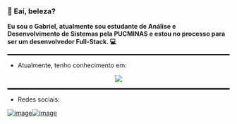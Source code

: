 ### 👋 Eaí, beleza?

**Eu sou o Gabriel, atualmente sou estudante de Análise e Desenvolvimento de Sistemas pela PUCMINAS e estou no processo para ser um desenvolvedor Full-Stack. 💻**

<hr style="border: 1px solid black;">

 * Atualmente, tenho conhecimento em:
<p align="center">
  <a href="https://skillicons.dev">
    <img src="https://skillicons.dev/icons?i=git,github,cs,html,js" />
  </a>
</p>
<hr style="border: 1px solid black;">

* Redes sociais:

[![image](https://img.shields.io/badge/Instagram-E4405F?style=for-the-badge&logo=instagram&logoColor=white)](https://instagram/g_medeiros1)[![image](https://img.shields.io/badge/LinkedIn-0077B5?style=for-the-badge&logo=linkedin&logoColor=white)](https://www.linkedin.com/in/gabriel-medeiros0/)

<!--
**GabrielMedeiros1/GabrielMedeiros1** is a ✨ _special_ ✨ repository because its `README.md` (this file) appears on your GitHub profile.

Here are some ideas to get you started:

- 🔭 I’m currently working on ...
- 🌱 I’m currently learning ...
- 👯 I’m looking to collaborate on ...
- 🤔 I’m looking for help with ...
- 💬 Ask me about ...
- 📫 How to reach me: ...
- 😄 Pronouns: ...
- ⚡ Fun fact: ...
-->
